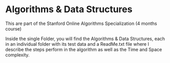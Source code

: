 # Algorithms & Data Structures
This are part of the Stanford Online Algorithms Specialization (4 months course)

Inside the single Folder, you will find the Algorithms & Data Structures, each in an individual folder with its test data and a ReadMe.txt file where I describe the steps perform in the algorithm as well as the Time and Space complexity.
